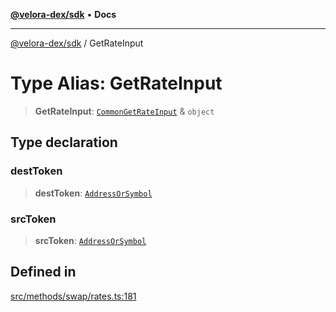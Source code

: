 [**@velora-dex/sdk**](../README.md) • **Docs**

***

[@velora-dex/sdk](../globals.md) / GetRateInput

# Type Alias: GetRateInput

> **GetRateInput**: [`CommonGetRateInput`](../-internal-/type-aliases/CommonGetRateInput.md) & `object`

## Type declaration

### destToken

> **destToken**: [`AddressOrSymbol`](AddressOrSymbol.md)

### srcToken

> **srcToken**: [`AddressOrSymbol`](AddressOrSymbol.md)

## Defined in

[src/methods/swap/rates.ts:181](https://github.com/paraswap/paraswap-sdk/blob/master/src/methods/swap/rates.ts#L181)
